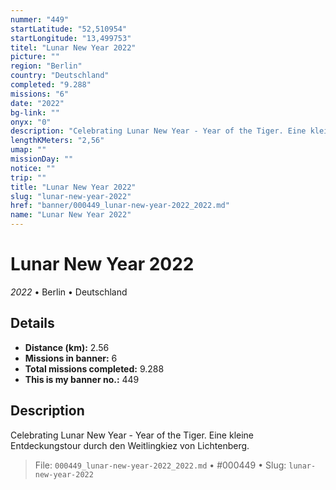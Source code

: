 ```yaml
---
nummer: "449"
startLatitude: "52,510954"
startLongitude: "13,499753"
titel: "Lunar New Year 2022"
picture: ""
region: "Berlin"
country: "Deutschland"
completed: "9.288"
missions: "6"
date: "2022"
bg-link: ""
onyx: "0"
description: "Celebrating Lunar New Year - Year of the Tiger. Eine kleine Entdeckungstour durch den Weitlingkiez von Lichtenberg."
lengthKMeters: "2,56"
umap: ""
missionDay: ""
notice: ""
trip: ""
title: "Lunar New Year 2022"
slug: "lunar-new-year-2022"
href: "banner/000449_lunar-new-year-2022_2022.md"
name: "Lunar New Year 2022"
---
```

# Lunar New Year 2022

*2022* • Berlin • Deutschland





## Details
- **Distance (km):** 2.56
- **Missions in banner:** 6
- **Total missions completed:** 9.288
- **This is my banner no.:** 449



## Description
Celebrating Lunar New Year - Year of the Tiger. Eine kleine Entdeckungstour durch den Weitlingkiez von Lichtenberg.




> File: `000449_lunar-new-year-2022_2022.md`
> • #000449
> • Slug: `lunar-new-year-2022`
